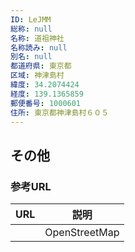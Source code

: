 ```yaml
---
ID: LeJMM
総称: null
名称: 道祖神社
名称読み: null
別名: null
都道府県: 東京都
区域: 神津島村
緯度: 34.2074424
経度: 139.1365859
郵便番号: 1000601
住所: 東京都神津島村６０５
---
```


## その他

### 参考URL

| URL | 説明          |
| --- | ------------- |
|     | OpenStreetMap |
